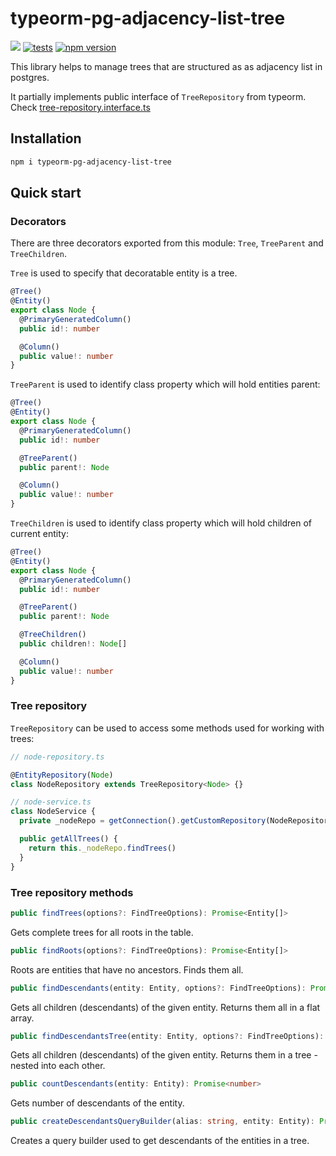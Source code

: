# typeorm-pg-adjacency-list-tree

<a
href="https://codeclimate.com/github/slaviqueue/typeorm-pg-adjacency-list-tree/maintainability"><img
src="https://api.codeclimate.com/v1/badges/87bcd3913294f1f2aaf0/maintainability"
/></a>
[![tests](https://github.com/slaviqueue/typeorm-pg-adjacency-list-tree/workflows/test/badge.svg)](https://github.com/slaviqueue/typeorm-pg-adjacency-list-tree/actions)
[![npm version](https://badge.fury.io/js/typeorm-pg-adjacency-list-tree.svg)](https://www.npmjs.com/package/typeorm-pg-adjacency-list-tree)

This library helps to manage trees that are structured as as adjacency list in
postgres.

It partially implements public interface of `TreeRepository` from typeorm. Check [tree-repository.interface.ts](https://github.com/slaviqueue/typeorm-pg-adjacency-list-tree/blob/master/lib/repository/tree-repository.interface.ts)

## Installation

```bash
npm i typeorm-pg-adjacency-list-tree
```

## Quick start

### Decorators

There are three decorators exported from this module: `Tree`, `TreeParent` and `TreeChildren`.

`Tree` is used to specify that decoratable entity is a tree.

```typescript
@Tree()
@Entity()
export class Node {
  @PrimaryGeneratedColumn()
  public id!: number

  @Column()
  public value!: number
}
```

`TreeParent` is used to identify class property which will hold entities parent:

```typescript
@Tree()
@Entity()
export class Node {
  @PrimaryGeneratedColumn()
  public id!: number

  @TreeParent()
  public parent!: Node

  @Column()
  public value!: number
}
```

`TreeChildren` is used to identify class property which will hold children of current entity:

```typescript
@Tree()
@Entity()
export class Node {
  @PrimaryGeneratedColumn()
  public id!: number

  @TreeParent()
  public parent!: Node

  @TreeChildren()
  public children!: Node[]

  @Column()
  public value!: number
}
```

### Tree repository

`TreeRepository` can be used to access some methods used for working with trees:

```typescript
// node-repository.ts

@EntityRepository(Node)
class NodeRepository extends TreeRepository<Node> {}

// node-service.ts
class NodeService {
  private _nodeRepo = getConnection().getCustomRepository(NodeRepository)

  public getAllTrees() {
    return this._nodeRepo.findTrees()
  }
}
```

### Tree repository methods

```typescript
public findTrees(options?: FindTreeOptions): Promise<Entity[]>
```

Gets complete trees for all roots in the table.

```typescript
public findRoots(options?: FindTreeOptions): Promise<Entity[]>
```

Roots are entities that have no ancestors. Finds them all.

```typescript
public findDescendants(entity: Entity, options?: FindTreeOptions): Promise<Entity[]>
```

Gets all children (descendants) of the given entity. Returns them all in a flat array.

```typescript
public findDescendantsTree(entity: Entity, options?: FindTreeOptions): Promise<Entity>
```

Gets all children (descendants) of the given entity. Returns them in a tree - nested into each other.

```typescript
public countDescendants(entity: Entity): Promise<number>
```

Gets number of descendants of the entity.

```typescript
public createDescendantsQueryBuilder(alias: string, entity: Entity): Promise<SelectQueryBuilder<Entity>>
```

Creates a query builder used to get descendants of the entities in a tree.
